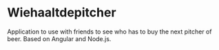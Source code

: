 # Wiehaaltdepitcher
Application to use with friends to see who has to buy the next pitcher of beer. Based on Angular and Node.js.
